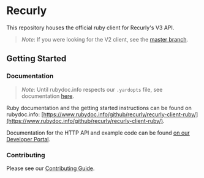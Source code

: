 # Recurly

This repository houses the official ruby client for Recurly's V3 API.

> *Note*:
> If you were looking for the V2 client, see the [master branch](https://github.com/recurly/recurly-client-ruby/tree/master).

## Getting Started

### Documentation

> *Note*:
> Until rubydoc.info respects our `.yardopts` file, see documentation [here](GETTING_STARTED.md).

Ruby documentation and the getting started instructions can be found
on rubydoc.info: [https://www.rubydoc.info/github/recurly/recurly-client-ruby/](https://www.rubydoc.info/github/recurly/recurly-client-ruby/).

Documentation for the HTTP API and example code can be found
[on our Developer Portal](https://developers.recurly.com/api/v2019-10-10/).

### Contributing

Please see our [Contributing Guide](CONTRIBUTING.md).
